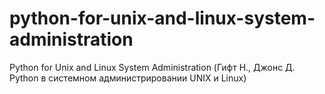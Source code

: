 # python-for-unix-and-linux-system-administration
Python for Unix and Linux System Administration (Гифт Н., Джонс Д. Python в системном администрировании UNIX и Linux)
